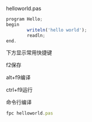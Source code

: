 helloworld.pas

```javascript
program Hello;
begin
        writeln('hello world');
        readln;
end.
```

下方显示常用快捷键

f2保存

alt+f9编译

ctrl+f9运行



命令行编译

```javascript
fpc helloworld.pas
```

